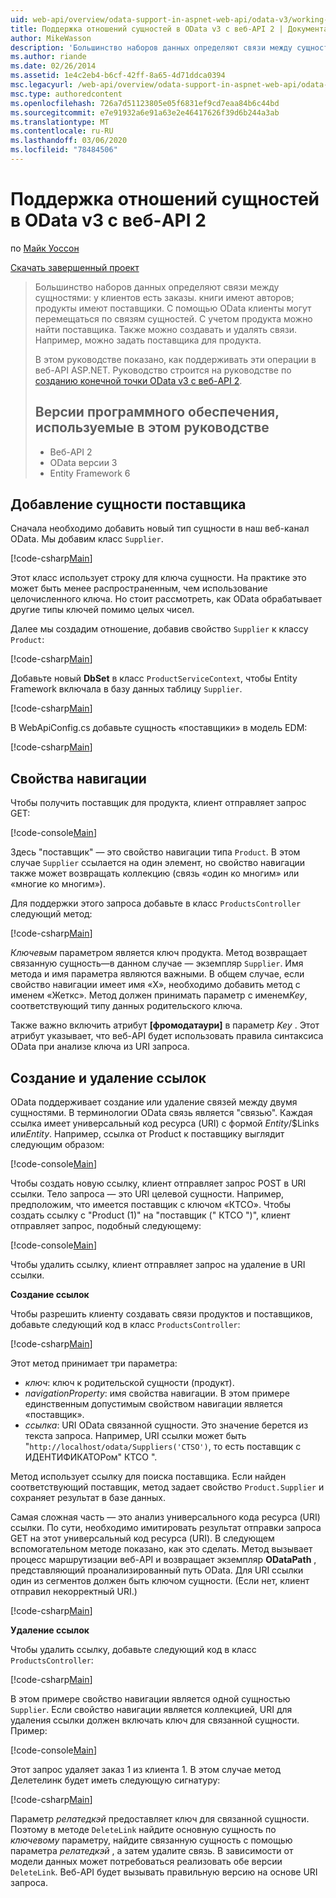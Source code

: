 ```yaml
---
uid: web-api/overview/odata-support-in-aspnet-web-api/odata-v3/working-with-entity-relations
title: Поддержка отношений сущностей в OData v3 с веб-API 2 | Документация Майкрософт
author: MikeWasson
description: 'Большинство наборов данных определяют связи между сущностями: у клиентов есть заказы. книги имеют авторов; продукты имеют поставщики. С помощью OData клиенты могут перемещаться по...'
ms.author: riande
ms.date: 02/26/2014
ms.assetid: 1e4c2eb4-b6cf-42ff-8a65-4d71ddca0394
msc.legacyurl: /web-api/overview/odata-support-in-aspnet-web-api/odata-v3/working-with-entity-relations
msc.type: authoredcontent
ms.openlocfilehash: 726a7d51123805e05f6831ef9cd7eaa84b6c44bd
ms.sourcegitcommit: e7e91932a6e91a63e2e46417626f39d6b244a3ab
ms.translationtype: MT
ms.contentlocale: ru-RU
ms.lasthandoff: 03/06/2020
ms.locfileid: "78484506"
---
```

# <a name="supporting-entity-relations-in-odata-v3-with-web-api-2"></a>Поддержка отношений сущностей в OData v3 с веб-API 2

по [Майк Уоссон](https://github.com/MikeWasson)

[Скачать завершенный проект](https://code.msdn.microsoft.com/ASPNET-Web-API-OData-cecdb524)

> Большинство наборов данных определяют связи между сущностями: у клиентов есть заказы. книги имеют авторов; продукты имеют поставщики. С помощью OData клиенты могут перемещаться по связям сущностей. С учетом продукта можно найти поставщика. Также можно создавать и удалять связи. Например, можно задать поставщика для продукта.
> 
> В этом руководстве показано, как поддерживать эти операции в веб-API ASP.NET. Руководство строится на руководстве по [созданию конечной точки OData v3 с веб-API 2](creating-an-odata-endpoint.md).
> 
> ## <a name="software-versions-used-in-the-tutorial"></a>Версии программного обеспечения, используемые в этом руководстве
> 
> 
> - Веб-API 2
> - OData версии 3
> - Entity Framework 6

## <a name="add-a-supplier-entity"></a>Добавление сущности поставщика

Сначала необходимо добавить новый тип сущности в наш веб-канал OData. Мы добавим класс `Supplier`.

[!code-csharp[Main](working-with-entity-relations/samples/sample1.cs)]

Этот класс использует строку для ключа сущности. На практике это может быть менее распространенным, чем использование целочисленного ключа. Но стоит рассмотреть, как OData обрабатывает другие типы ключей помимо целых чисел.

Далее мы создадим отношение, добавив свойство `Supplier` к классу `Product`:

[!code-csharp[Main](working-with-entity-relations/samples/sample2.cs)]

Добавьте новый **DbSet** в класс `ProductServiceContext`, чтобы Entity Framework включала в базу данных таблицу `Supplier`.

[!code-csharp[Main](working-with-entity-relations/samples/sample3.cs?highlight=9)]

В WebApiConfig.cs добавьте сущность «поставщики» в модель EDM:

[!code-csharp[Main](working-with-entity-relations/samples/sample4.cs?highlight=4)]

## <a name="navigation-properties"></a>Свойства навигации

Чтобы получить поставщик для продукта, клиент отправляет запрос GET:

[!code-console[Main](working-with-entity-relations/samples/sample5.cmd)]

Здесь "поставщик" — это свойство навигации типа `Product`. В этом случае `Supplier` ссылается на один элемент, но свойство навигации также может возвращать коллекцию (связь «один ко многим» или «многие ко многим»).

Для поддержки этого запроса добавьте в класс `ProductsController` следующий метод:

[!code-csharp[Main](working-with-entity-relations/samples/sample6.cs)]

*Ключевым* параметром является ключ продукта. Метод возвращает связанную сущность&#8212;в данном случае — экземпляр `Supplier`. Имя метода и имя параметра являются важными. В общем случае, если свойство навигации имеет имя «X», необходимо добавить метод с именем «Жеткс». Метод должен принимать параметр с именем*Key*, соответствующий типу данных родительского ключа.

Также важно включить атрибут **[фромодатаури]** в параметр *Key* . Этот атрибут указывает, что веб-API будет использовать правила синтаксиса OData при анализе ключа из URI запроса.

## <a name="creating-and-deleting-links"></a>Создание и удаление ссылок

OData поддерживает создание или удаление связей между двумя сущностями. В терминологии OData связь является "связью". Каждая ссылка имеет универсальный код ресурса (URI) с формой *Entity*/$Links или*Entity*. Например, ссылка от Product к поставщику выглядит следующим образом:

[!code-console[Main](working-with-entity-relations/samples/sample7.cmd)]

Чтобы создать новую ссылку, клиент отправляет запрос POST в URI ссылки. Тело запроса — это URI целевой сущности. Например, предположим, что имеется поставщик с ключом «КТСО». Чтобы создать ссылку с "Product (1)" на "поставщик (" КТСО ")", клиент отправляет запрос, подобный следующему:

[!code-console[Main](working-with-entity-relations/samples/sample8.cmd)]

Чтобы удалить ссылку, клиент отправляет запрос на удаление в URI ссылки.

**Создание ссылок**

Чтобы разрешить клиенту создавать связи продуктов и поставщиков, добавьте следующий код в класс `ProductsController`:

[!code-csharp[Main](working-with-entity-relations/samples/sample9.cs)]

Этот метод принимает три параметра:

- *ключ*: ключ к родительской сущности (продукт).
- *navigationProperty*: имя свойства навигации. В этом примере единственным допустимым свойством навигации является «поставщик».
- *ссылка*: URI OData связанной сущности. Это значение берется из текста запроса. Например, URI ссылки может быть "`http://localhost/odata/Suppliers('CTSO')`, то есть поставщик с ИДЕНТИФИКАТОРом" КТСО ".

Метод использует ссылку для поиска поставщика. Если найден соответствующий поставщик, метод задает свойство `Product.Supplier` и сохраняет результат в базе данных.

Самая сложная часть — это анализ универсального кода ресурса (URI) ссылки. По сути, необходимо имитировать результат отправки запроса GET на этот универсальный код ресурса (URI). В следующем вспомогательном методе показано, как это сделать. Метод вызывает процесс маршрутизации веб-API и возвращает экземпляр **ODataPath** , представляющий проанализированный путь OData. Для URI ссылки один из сегментов должен быть ключом сущности. (Если нет, клиент отправил некорректный URI.)

[!code-csharp[Main](working-with-entity-relations/samples/sample10.cs)]

**Удаление ссылок**

Чтобы удалить ссылку, добавьте следующий код в класс `ProductsController`:

[!code-csharp[Main](working-with-entity-relations/samples/sample11.cs)]

В этом примере свойство навигации является одной сущностью `Supplier`. Если свойство навигации является коллекцией, URI для удаления ссылки должен включать ключ для связанной сущности. Пример:

[!code-console[Main](working-with-entity-relations/samples/sample12.cmd)]

Этот запрос удаляет заказ 1 из клиента 1. В этом случае метод Делетелинк будет иметь следующую сигнатуру:

[!code-csharp[Main](working-with-entity-relations/samples/sample13.cs)]

Параметр *релатедкэй* предоставляет ключ для связанной сущности. Поэтому в методе `DeleteLink` найдите основную сущность по *ключевому* параметру, найдите связанную сущность с помощью параметра *релатедкэй* , а затем удалите связь. В зависимости от модели данных может потребоваться реализовать обе версии `DeleteLink`. Веб-API будет вызывать правильную версию на основе URI запроса.
